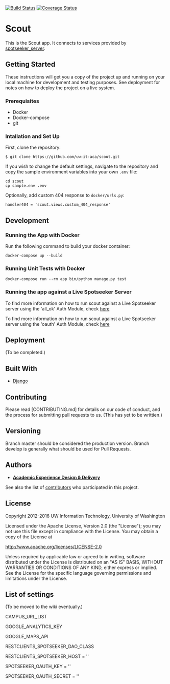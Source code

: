 [![Build Status](https://travis-ci.org/uw-it-aca/scout.svg?branch=develop)](https://travis-ci.org/uw-it-aca/scout)  [![Coverage Status](https://coveralls.io/repos/uw-it-aca/scout/badge.svg?branch=master&service=github)](https://coveralls.io/github/uw-it-aca/scout?branch=master)

# Scout

This is the Scout app. It connects to services provided by [spotseeker_server](https://github.com/uw-it-aca/spotseeker_server).

## Getting Started

These instructions will get you a copy of the project up and running on your local machine for development and testing purposes. See deployment for notes on how to deploy the project on a live system.

### Prerequisites

* Docker
* Docker-compose
* git

### Intallation and Set Up

First, clone the repository:

    $ git clone https://github.com/uw-it-aca/scout.git


If you wish to change the default settings, navigate to the repository and copy the sample environment variables into your own `.env` file:

```
cd scout
cp sample.env .env
```

Optionally, add custom 404 response to `docker/urls.py`:

```
handler404 = 'scout.views.custom_404_response'
```

## Development

### Running the App with Docker

Run the following command to build your docker container:

```
docker-compose up --build
```

### Running Unit Tests with Docker

```
docker-compose run --rm app bin/python manage.py test
```

### Running the app against a Live Spotseeker Server ###

To find more information on how to run scout against a Live Spotseeker server using the 'all_ok' Auth Module, check [here](https://github.com/uw-it-aca/spotseeker_server/wiki/Using-'all_ok'-oauth-module)


To find more information on how to run scout against a Live Spotseeker server using the 'oauth' Auth Module, check [here](https://github.com/uw-it-aca/spotseeker_server/wiki/Using-OAuth)

## Deployment

(To be completed.)

## Built With

* [Django](http://djangoproject.com/)

## Contributing

Please read [CONTRIBUTING.md] for details on our code of conduct, and the process for submitting pull requests to us. (This has yet to be writtien.)

## Versioning

Branch master should be considered the production version. Branch develop is generally what should be used for Pull Requests.

## Authors

* [**Academic Experience Design & Delivery**](https://github.com/uw-it-aca)

See also the list of [contributors](https://github.com/uw-it-aca/scout/contributors) who participated in this project.

## License

Copyright 2012-2016 UW Information Technology, University of Washington

Licensed under the Apache License, Version 2.0 (the "License");
you may not use this file except in compliance with the License.
You may obtain a copy of the License at

http://www.apache.org/licenses/LICENSE-2.0

Unless required by applicable law or agreed to in writing, software
distributed under the License is distributed on an "AS IS" BASIS,
WITHOUT WARRANTIES OR CONDITIONS OF ANY KIND, either express or implied.
See the License for the specific language governing permissions and
limitations under the License.

## List of settings

(To be moved to the wiki eventually.)

CAMPUS_URL_LIST

GOOGLE_ANALYTICS_KEY

GOOGLE_MAPS_API

RESTCLIENTS_SPOTSEEKER_DAO_CLASS

RESTCLIENTS_SPOTSEEKER_HOST = ''

SPOTSEEKER_OAUTH_KEY = ''

SPOTSEEKER_OAUTH_SECRET = ''
